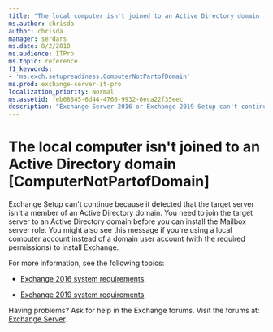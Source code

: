 ```yaml
---
title: "The local computer isn't joined to an Active Directory domain [ComputerNotPartofDomain]"
ms.author: chrisda
author: chrisda
manager: serdars
ms.date: 8/2/2018
ms.audience: ITPro
ms.topic: reference
f1_keywords:
- 'ms.exch.setupreadiness.ComputerNotPartofDomain'
ms.prod: exchange-server-it-pro
localization_priority: Normal
ms.assetid: feb08845-6d44-4760-9932-6eca22f35eec
description: "Exchange Server 2016 or Exchange 2019 Setup can't continue because the target computer isn't a member of an Active Directory domain."
---
```


# The local computer isn't joined to an Active Directory domain [ComputerNotPartofDomain]

Exchange Setup can't continue because it detected that the target server isn't a member of an Active Directory domain. You need to join the target server to an Active Directory domain before you can install the Mailbox server role. You might also see this message if you're using a local computer account instead of a domain user account (with the required permissions) to install Exchange.
  
For more information, see the following topics:

- [Exchange 2016 system requirements](../../plan-and-deploy/system-requirements-2016.md).

- [Exchange 2019 system requirements](../system-requirements.md)
  
Having problems? Ask for help in the Exchange forums. Visit the forums at: [Exchange Server](https://go.microsoft.com/fwlink/p/?linkId=60612).
